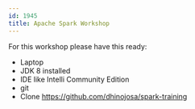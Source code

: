```yaml
---
id: 1945
title: Apache Spark Workshop
---
```

For this workshop please have this ready:
* Laptop
* JDK 8 installed
* IDE like Intelli Community Edition
* git
* Clone https://github.com/dhinojosa/spark-training